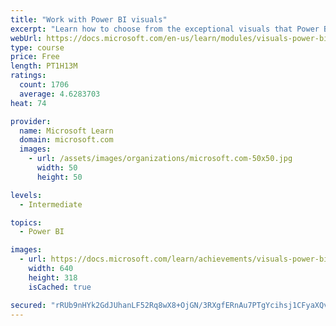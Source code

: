 ```yaml
---
title: "Work with Power BI visuals"
excerpt: "Learn how to choose from the exceptional visuals that Power BI makes available to you. Formatting visuals will direct the user’s attention to exactly where you want it, while helping to make the visual easier to read and interpret. You will also learn about how to use key performance indicators (KPIs)."
webUrl: https://docs.microsoft.com/en-us/learn/modules/visuals-power-bi/
type: course
price: Free
length: PT1H13M
ratings:
  count: 1706
  average: 4.6283703
heat: 74

provider:
  name: Microsoft Learn
  domain: microsoft.com
  images:
    - url: /assets/images/organizations/microsoft.com-50x50.jpg
      width: 50
      height: 50

levels:
  - Intermediate

topics:
  - Power BI

images:
  - url: https://docs.microsoft.com/learn/achievements/visuals-power-bi-social.png
    width: 640
    height: 318
    isCached: true

secured: "rRUb9nHYk2GdJUhanLF52Rq8wX8+OjGN/3RXgfERnAu7PTgYcihsj1CFyaXQvt4WrV4uftblbZkJabJhaUZNDi72NCGjQuQJM9IVf3dtqMlqYaAIfnNyIH0JHib7wHiI3P8LSQq0pP7deM6EUZ7Vh1SHUdEJaqtiWUYKRjFH9tkNnvvU/Lj7If97Ar4mN05UuhTgJXSh0fMlgwiLxZbntP1vbCYwM7sYSXL3OoeEpjf5kkf0kocY1OCaTu4q+vwS2vw9dbcRjiv7UErNIfgq6n+xBYQfRd5ZvmNMysNi9WrRJo5jQ8lZvnB1+ZYf3FLQ5MOhh11cmhY9vLzTyp+7TR9HWAPM7gjozKjvmG03HTXN4VTaAbFQEakFQfpzWS45i5TD68JZEbaTywUWnoAqfJALX1cxNakNCQe+Y19XA3A=;PnQ+xrPOMS7W5RHXsa82BA=="
---
```


